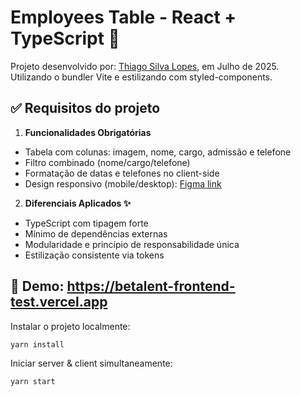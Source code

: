 # Employees Table - React + TypeScript 🚀

<p> Projeto desenvolvido por: <a href="https://github.com/thiagoow" target="_blank">Thiago Silva Lopes</a>, em Julho de 2025. <br/>
Utilizando o bundler Vite e estilizando com styled-components. </p>

## ✅ Requisitos do projeto

1. **Funcionalidades Obrigatórias**

- Tabela com colunas: imagem, nome, cargo, admissão e telefone
- Filtro combinado (nome/cargo/telefone)
- Formatação de datas e telefones no client-side
- Design responsivo (mobile/desktop): [Figma link](https://figma.com/file/yw6th52zE9bubewc6ayTg5/Teste-T%C3%A9cnico-Front-End-Be)

2. **Diferenciais Aplicados ✨**

- TypeScript com tipagem forte
- Mínimo de dependências externas
- Modularidade e princípio de responsabilidade única
- Estilização consistente via tokens

## 🚀 Demo: https://betalent-frontend-test.vercel.app

<p> Instalar o projeto localmente: </p>

```
yarn install
```

<p> Iniciar server & client simultaneamente: </p>

```
yarn start
```
